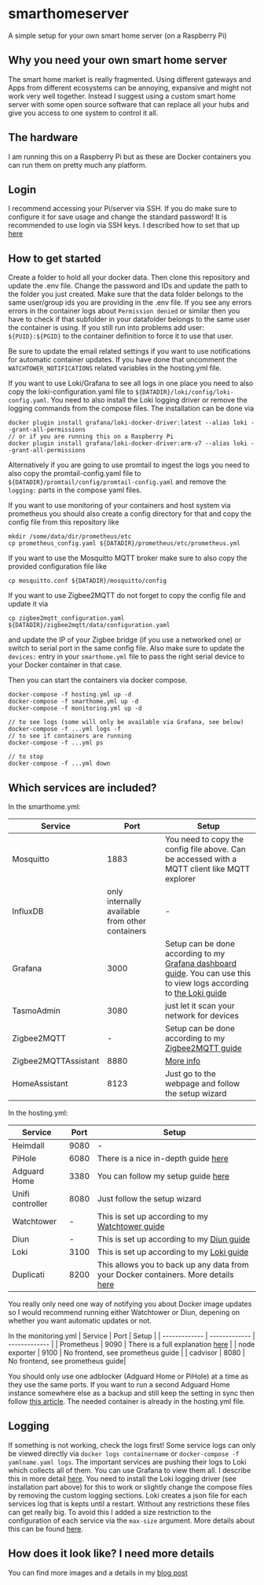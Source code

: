 # smarthomeserver
A simple setup for your own smart home server (on a Raspberry Pi)

## Why you need your own smart home server
The smart home market is really fragmented. Using different gateways and Apps from different ecosystems can be annoying, expansive and might not work very well together. Instead I suggest using a custom smart home server with some open source software that can replace all your hubs and give you access to one system to control it all.

## The hardware
I am running this on a Raspberry Pi but as these are Docker containers you can run them on pretty much any platform.

## Login
I recommend accessing your Pi/server via SSH. If you do make sure to configure it for save usage and change the standard password! It is recommended to use login via SSH keys. I described how to set that up [here](https://thesmarthomejourney.com/2022/11/26/how-to-ssh-into-your-server/)

## How to get started
Create a folder to hold all your docker data. Then clone this repository and update the .env file. Change the password and IDs and update the path to the folder you just created. Make sure that the data folder belongs to the same user/group ids you are providing in the .env file. If you see any errors errors in the container logs about `Permission denied` or similar then you have to check if that subfolder in your datafolder belongs to the same user the container is using. If you still run into problems add user: `${PUID}:${PGID}` to the container definition to force it to use that user.

Be sure to update the email related settings if you want to use notifications for automatic container updates. If you have done that uncomment the `WATCHTOWER_NOTIFICATIONS` related variables in the hosting.yml file.

If you want to use Loki/Grafana to see all logs in one place you need to also copy the loki-configuration.yaml file to `${DATADIR}/loki/config/loki-config.yaml`. You need to also install the Loki logging driver or remove the logging commands from the compose files. The installation can be done via
```
docker plugin install grafana/loki-docker-driver:latest --alias loki --grant-all-permissions
// or if you are running this on a Raspberry Pi
docker plugin install grafana/loki-docker-driver:arm-v7 --alias loki --grant-all-permissions
```
Alternatively if you are going to use promtail to ingest the logs you need to also copy the promtail-config.yaml file to `${DATADIR}/promtail/config/promtail-config.yaml` and remove the `logging:` parts in the compose yaml files.

If you want to use monitoring of your containers and host system via prometheus you should also create a config directory for that and copy the config file from this repository like
```
mkdir /some/data/dir/prometheus/etc
cp prometheus_config.yaml ${DATADIR}/prometheus/etc/prometheus.yml
```

If you want to use the Mosquitto MQTT broker make sure to also copy the provided configuration file like
```
cp mosquitto.conf ${DATADIR}/mosquitto/config
```

If you want to use Zigbee2MQTT do not forget to copy the config file and update it via
```
cp zigbee2mqtt_configuration.yaml ${DATADIR}/zigbee2mqtt/data/configuration.yaml
```
and update the IP of your Zigbee bridge (if you use a networked one) or switch to serial port in the same config file. Also make sure to update the `devices:` entry in your `smarthome.yml` file to pass the right serial device to your Docker container in that case.

Then you can start the containers via docker compose.
```
docker-compose -f hosting.yml up -d
docker-compose -f smarthome.yml up -d
docker-compose -f monitoring.yml up -d

// to see logs (some will only be available via Grafana, see below)
docker-compose -f ...yml logs -f
// to see if containers are running
docker-compose -f ...yml ps

// to stop
docker-compose -f ...yml down
```

## Which services are included?

In the smarthome.yml:

| Service  | Port |  Setup |
| ------------- | ------------- | ------------- |
| Mosquitto  | 1883  | You need to copy the config file above. Can be accessed with a MQTT client like MQTT explorer |
| InfluxDB  | only internally available from other containers  | - |
| Grafana | 3000  | Setup can be done according to my [Grafana dashboard guide](https://thesmarthomejourney.com/2020/07/20/smart-home-dashboards-grafana/). You can use this to view logs according to [the Loki guide](https://thesmarthomejourney.com/2021/08/23/loki-grafana-log-aggregation/) |
| TasmoAdmin  | 3080  | just let it scan your network for devices |
| Zigbee2MQTT  | -  | Setup can be done according to my [Zigbee2MQTT guide](https://thesmarthomejourney.com/2022/07/19/zigbee2mqtt-quick-start-guide/) |
| Zigbee2MQTTAssistant  | 8880  | [More info](https://thesmarthomejourney.com/2021/01/13/zigbee2mqttassistant/) |
| HomeAssistant  | 8123  | Just go to the webpage and follow the setup wizard |

In the hosting.yml:

| Service  | Port |  Setup |
| ------------- | ------------- | ------------- |
| Heimdall  | 9080  | - |
| PiHole  | 6080  | There is a nice in-depth guide [here](https://www.smarthomebeginner.com/pi-hole-setup-guide/) |
| Adguard Home | 3380 | You can follow my setup guide [here](https://thesmarthomejourney.com/2021/05/24/adguard-pihole-dns-ad-blocker/)|
| Unifi controller | 8080  | Just follow the setup wizard |
| Watchtower | - | This is set up according to my [Watchtower guide](https://thesmarthomejourney.com/2021/03/01/watchtower-docker-auto-updates/) |
| Diun | - | This is set up according to my [Diun guide](https://thesmarthomejourney.com/2024/01/02/diun-container-notifications/) |
| Loki | 3100 | This is set up according to my [Loki guide](https://thesmarthomejourney.com/2021/08/23/loki-grafana-log-aggregation/) |
| Duplicati | 8200 | This allows you to back up any data from your Docker containers. More details [here](https://thesmarthomejourney.com/2022/04/04/home-assistant-docker-backup/) |

You really only need one way of notifying you about Docker image updates so I would recommend running either Watchtower or Diun, depening on whether you want automatic updates or not.

In the monitoring.yml
| Service  | Port |  Setup |
| ------------- | ------------- | ------------- |
| Prometheus  | 9090  | There is a full explanation [here](https://thesmarthomejourney.com/2022/07/25/monitoring-smarthome-prometheus/) |
| node exporter  | 9100  | No frontend, see prometheus guide |
| cadvisor | 8080 | No frontend, see prometheus guide|

You should only use one adblocker (Adguard Home or PiHole) at a time as they use the same ports. If you want to run a second Adguard Home instance somewhere else as a backup and still keep the setting in sync then follow [this article](https://thesmarthomejourney.com/2023/02/12/adguardhome-sync-instances/). The needed container is already in the hosting.yml file.

## Logging
If something is not working, check the logs first! Some service logs can only be viewed directly via `docker logs containername` or `docker-compose -f yamlname.yaml logs`. The important services are pushing their logs to Loki which collects all of them. You can use Grafana to view them all. I describe this in more detail [here](https://thesmarthomejourney.com/2021/08/23/loki-grafana-log-aggregation/). You need to install the Loki logging driver (see installation part above) for this to work or slightly change the compose files by removing the custom logging sections.
Loki creates a json file for each services log that is kepts until a restart. Without any restrictions these files can get really big. To avoid this I added a size restriction to the configuration of each service via the `max-size` argument. More details about this can be found [here](https://thesmarthomejourney.com/2022/06/15/loki-log-size-limit/).

## How does it look like? I need more details
You can find more images and a details in my [blog post](https://thesmarthomejourney.com/2021/01/09/custom-smart-home-server-hub/)
